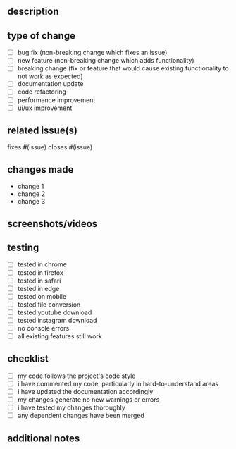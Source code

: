 ## description
<!-- describe your changes in detail -->

## type of change
<!-- mark the relevant option(s) with an x -->
- [ ] bug fix (non-breaking change which fixes an issue)
- [ ] new feature (non-breaking change which adds functionality)
- [ ] breaking change (fix or feature that would cause existing functionality to not work as expected)
- [ ] documentation update
- [ ] code refactoring
- [ ] performance improvement
- [ ] ui/ux improvement

## related issue(s)
<!-- link to the issue(s) this pr addresses -->
fixes #(issue)
closes #(issue)

## changes made
<!-- list the specific changes -->
- change 1
- change 2
- change 3

## screenshots/videos
<!-- if applicable, add screenshots or videos to help explain your changes -->

## testing
<!-- describe the tests you ran and their results -->
- [ ] tested in chrome
- [ ] tested in firefox
- [ ] tested in safari
- [ ] tested in edge
- [ ] tested on mobile
- [ ] tested file conversion
- [ ] tested youtube download
- [ ] tested instagram download
- [ ] no console errors
- [ ] all existing features still work

## checklist
<!-- mark completed items with an x -->
- [ ] my code follows the project's code style
- [ ] i have commented my code, particularly in hard-to-understand areas
- [ ] i have updated the documentation accordingly
- [ ] my changes generate no new warnings or errors
- [ ] i have tested my changes thoroughly
- [ ] any dependent changes have been merged

## additional notes
<!-- add any additional information about the pr here -->
